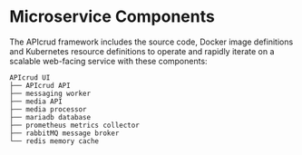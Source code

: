 # Microservice Components

The APIcrud framework includes the source code, Docker image definitions
and Kubernetes resource definitions to operate and rapidly iterate on
a scalable web-facing service with these components:

```
APIcrud UI
├── APIcrud API
├── messaging worker
├── media API
├── media processor
├── mariadb database
├── prometheus metrics collector
├── rabbitMQ message broker
└── redis memory cache
```
